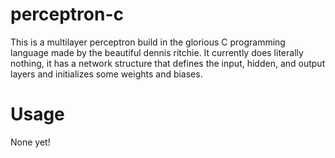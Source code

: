 # perceptron-c
This is a multilayer perceptron build in the glorious C programming language made by the beautiful dennis ritchie.
It currently does literally nothing, it has a network structure that defines the input, hidden, and output layers
and initializes some weights and biases.

# Usage
None yet!
